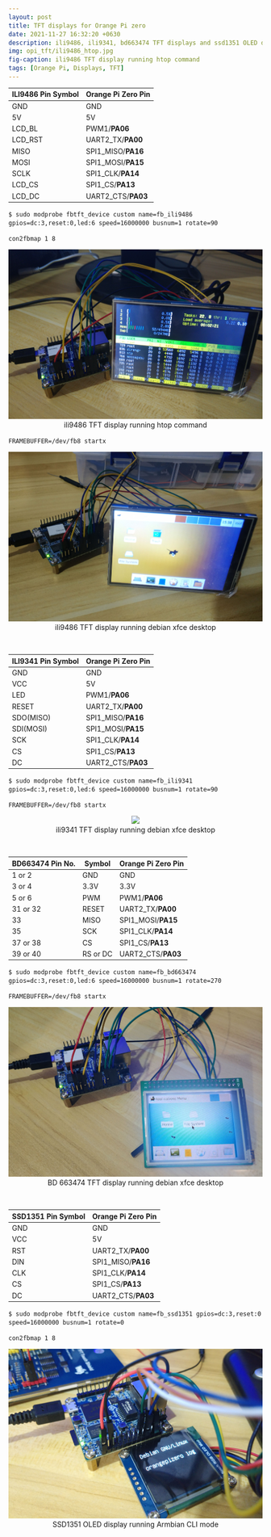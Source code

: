 ```yaml
---
layout: post
title: TFT displays for Orange Pi zero
date: 2021-11-27 16:32:20 +0630
description: ili9486, ili9341, bd663474 TFT displays and ssd1351 OLED display for Orange Pi zero
img: opi_tft/ili9486_htop.jpg
fig-caption: ili9486 TFT display running htop command
tags: [Orange Pi, Displays, TFT]
---
```


| ILI9486 Pin Symbol | Orange Pi Zero Pin |
| ------------- | ------------- |
| GND | GND |
| 5V | 5V |
| LCD_BL | PWM1/**PA06** |
| LCD_RST | UART2_TX/**PA00** |
| MISO | SPI1_MISO/**PA16** |
| MOSI | SPI1_MOSI/**PA15** |
| SCLK | SPI1_CLK/**PA14** |
| LCD_CS | SPI1_CS/**PA13** |
| LCD_DC | UART2_CTS/**PA03** |

`$ sudo modprobe fbtft_device custom name=fb_ili9486 gpios=dc:3,reset:0,led:6 speed=16000000 busnum=1 rotate=90`

`con2fbmap 1 8`

<p align="center">
<img src="/assets/img/opi_tft/ili9486_htop.jpg">
<br>
<a>ili9486 TFT display running htop command</a>
</p>

`FRAMEBUFFER=/dev/fb8 startx`

<p align="center">
<img src="/assets/img/opi_tft/ili9486_xfce.jpg">
<br>
<a>ili9486 TFT display running debian xfce desktop</a>
</p>
<br>

| ILI9341 Pin Symbol | Orange Pi Zero Pin |
| ------------- | ------------- |
| GND | GND |
| VCC | 5V |
| LED | PWM1/**PA06** |
| RESET | UART2_TX/**PA00** |
| SDO(MISO) | SPI1_MISO/**PA16** |
| SDI(MOSI) | SPI1_MOSI/**PA15** |
| SCK | SPI1_CLK/**PA14** |
| CS | SPI1_CS/**PA13** |
| DC | UART2_CTS/**PA03** |

`$ sudo modprobe fbtft_device custom name=fb_ili9341 gpios=dc:3,reset:0,led:6 speed=16000000 busnum=1 rotate=90`

`FRAMEBUFFER=/dev/fb8 startx`

<p align="center">
<img src="#">
<br>
<a>ili9341 TFT display running debian xfce desktop</a>
</p>
<br>

| BD663474 Pin No. | Symbol | Orange Pi Zero Pin |
| ------------- | ------------- | ------------- |
| 1 or 2 | GND | GND |
| 3 or 4 | 3.3V | 3.3V |
| 5 or 6 | PWM | PWM1/**PA06** |
| 31 or 32 | RESET | UART2_TX/**PA00** |
| 33 | MISO | SPI1_MOSI/**PA15** |
| 35 | SCK | SPI1_CLK/**PA14** |
| 37 or 38 | CS | SPI1_CS/**PA13** |
| 39 or 40 | RS or DC | UART2_CTS/**PA03** |

`$ sudo modprobe fbtft_device custom name=fb_bd663474 gpios=dc:3,reset:0,led:6 speed=16000000 busnum=1 rotate=270`

`FRAMEBUFFER=/dev/fb8 startx`

<p align="center">
<img src="/assets/img/opi_tft/bd663474_xfce.jpg">
<br>
<a>BD 663474 TFT display running debian xfce desktop</a>
</p>
<br>

| SSD1351 Pin Symbol | Orange Pi Zero Pin |
| ------------- | ------------- |
| GND | GND |
| VCC | 5V |
| RST | UART2_TX/**PA00** |
| DIN | SPI1_MISO/**PA16** |
| CLK | SPI1_CLK/**PA14** |
| CS | SPI1_CS/**PA13** |
| DC | UART2_CTS/**PA03** |

`$ sudo modprobe fbtft_device custom name=fb_ssd1351 gpios=dc:3,reset:0 speed=16000000 busnum=1 rotate=0`

`con2fbmap 1 8`

<p align="center">
<img src="/assets/img/opi_tft/ssd1351_login.jpg">
<br>
<a>SSD1351 OLED display running Armbian CLI mode</a>
</p>
<br>
